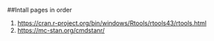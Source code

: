 ##Intall pages in order
1. https://cran.r-project.org/bin/windows/Rtools/rtools43/rtools.html
2. https://mc-stan.org/cmdstanr/
